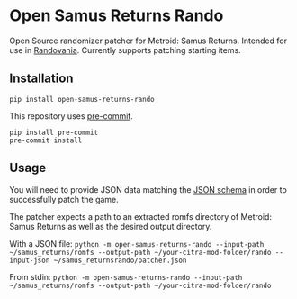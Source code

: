 # Open Samus Returns Rando
Open Source randomizer patcher for Metroid: Samus Returns. Intended for use in [Randovania](https://github.com/randovania).
Currently supports patching starting items.

## Installation
`pip install open-samus-returns-rando`

This repository uses [pre-commit](https://pre-commit.com/). 
```
pip install pre-commit
pre-commit install
```

## Usage
You will need to provide JSON data matching the [JSON schema](https://github.com/randovania/open-samus-returns-rando/blob/main/open_samus_returns_rando/files/schema.json) in order to successfully patch the game. 

The patcher expects a path to an extracted romfs directory of Metroid: Samus Returns as well as the desired output directory.

With a JSON file:
`python -m open-samus-returns-rando --input-path ~/samus_returns/romfs --output-path ~/your-citra-mod-folder/rando --input-json ~/samus_returnsrando/patcher.json`

From stdin:
`python -m open-samus-returns-rando --input-path ~/samus_returns/romfs --output-path ~/your-citra-mod-folder/rando`
